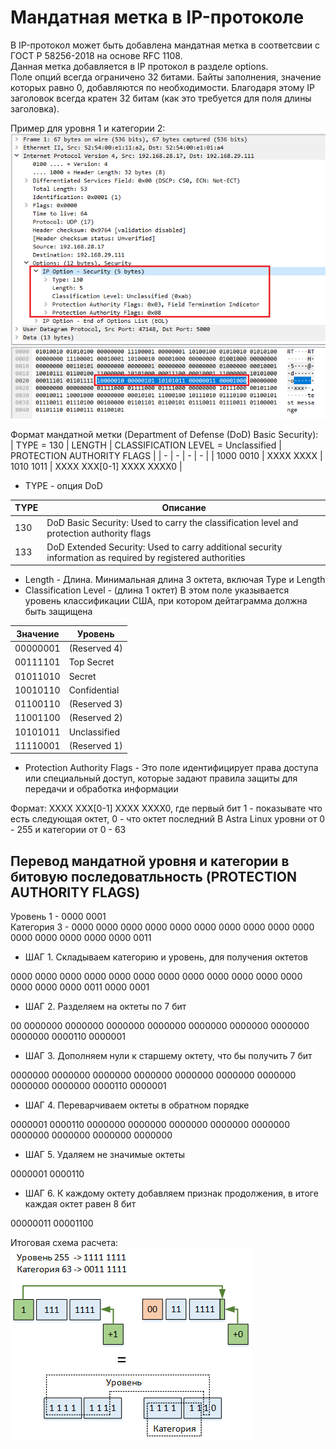 # Мандатная метка в IP-протоколе

В IP-протокол может быть добавлена мандатная метка в соответсвии с ГОСТ Р 58256-2018 на основе RFC 1108.  
Данная метка добавляется в IP протокол в разделе options.  
Поле опций всегда ограничено 32 битами. Байты заполнения, значение которых равно 0, добавляются по необходимости. Благодаря этому IP заголовок всегда кратен 32 битам (как это требуется для поля длины заголовка).  

Пример для уровня 1 и категории 2:  
![the image is missing](/network/img/example_ml_pkg.png?raw=true "Example 1-2")

Формат мандатной метки (Department of Defense (DoD) Basic Security):  
| TYPE = 130 | LENGTH | CLASSIFICATION LEVEL = Unclassified | PROTECTION AUTHORITY FLAGS |
| - | - | - | - |
| 1000 0010 | XXXX XXXX | 1010 1011 | XXXX XXX[0-1] XXXX XXXX0 |

* TYPE - опция DoD

| TYPE | Описание |
| - | - |
| 130 | DoD Basic Security: Used to carry the classification level and protection authority flags |
| 133 | DoD Extended Security: Used to carry additional security information as required by registered authorities |

* Length - Длина. Минимальная длина 3 октета, включая Type и Length
* Classification Level - (длина 1 октет) В этом поле указывается уровень классификации США, при котором дейтаграмма должна быть защищена

| Значение | Уровень |
| - | - |
| 00000001 | (Reserved 4) |
| 00111101 | Top Secret |
| 01011010 | Secret |
| 10010110 | Confidential |
| 01100110 | (Reserved 3) |
| 11001100 | (Reserved 2) |
| 10101011 | Unclassified |
| 11110001 | (Reserved 1) |

* Protection Authority Flags - Это поле идентифицирует права доступа или специальный доступ, которые задают правила защиты для передачи и обработка информации

Формат: XXXX XXX[0-1] XXXX XXXX0, где первый бит 1 - показывате что есть следующая октет, 0 - что октет последний
В Astra Linux уровни от 0 - 255 и категории от 0 - 63  

## Перевод мандатной уровня и категории в битовую последоватльность (PROTECTION AUTHORITY FLAGS)

Уровень 1 - 0000 0001  
Категория 3 - 0000 0000  0000 0000  0000 0000  0000 0000  0000 0000  0000 0000  0000 0000  0000 0011

* ШАГ 1. Складываем категорию и уровень, для получения октетов

0000 0000  0000 0000  0000 0000  0000 0000  0000 0000  0000 0000  0000 0000  0000 0011 0000 0001

* ШАГ 2. Разделяем на октеты по 7 бит

00  0000000  0000000  0000000  0000000  0000000  0000000  0000000  0000000  0000110  0000001

* ШАГ 3. Дополняем нули к старшему октету, что бы получить 7 бит

0000000  0000000  0000000  0000000  0000000  0000000  0000000  0000000  0000000  0000110  0000001

* ШАГ 4. Переварчиваем октеты в обратном порядке

0000001  0000110  0000000  0000000  0000000  0000000  0000000  0000000  0000000  0000000  0000000

* ШАГ 5. Удаляем не значимые октеты

0000001  0000110

* ШАГ 6. К каждому октету добавляем признак продолжения, в итоге каждая октет равен 8 бит

00000011  00001100

Итоговая схема расчета:  
![the image is missing](/network/img/ml_math.png?raw=true "ML math")
